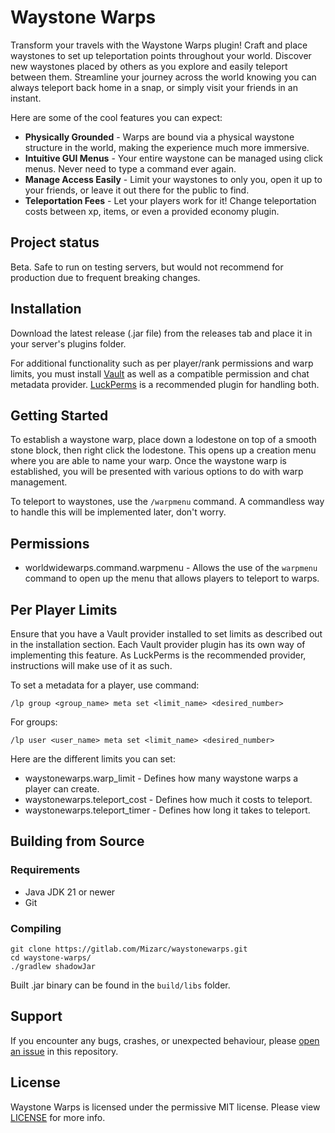 # Waystone Warps

Transform your travels with the Waystone Warps plugin! Craft and place waystones to set up teleportation points throughout your world. Discover new waystones placed by others as you explore and easily teleport between them. Streamline your journey across the world knowing you can always teleport back home in a snap, or simply visit your friends in an instant.

Here are some of the cool features you can expect:
- **Physically Grounded** - Warps are bound via a physical waystone structure in the world, making the experience much more immersive.
- **Intuitive GUI Menus** - Your entire waystone can be managed using click menus. Never need to type a command ever again.
- **Manage Access Easily** - Limit your waystones to only you, open it up to your friends, or leave it out there for the public to find.
- **Teleportation Fees** - Let your players work for it! Change teleportation costs between xp, items, or even a provided economy plugin.

## Project status
Beta. Safe to run on testing servers, but would not recommend for production due to frequent breaking changes.

## Installation
Download the latest release (.jar file) from the releases tab and place it in your server's plugins folder. 

For additional functionality such as per player/rank permissions and warp limits, you must install 
[Vault](https://www.spigotmc.org/resources/vault.34315/) as well as a compatible permission and chat
metadata provider. [LuckPerms](https://luckperms.net/) is a recommended plugin for handling both.

## Getting Started
To establish a waystone warp, place down a lodestone on top of a smooth stone block, then right click the lodestone. This opens up a creation menu where you are able to 
name your warp. Once the waystone warp is established, you will be presented with various options to do with warp management.

To teleport to waystones, use the `/warpmenu` command. A commandless way to handle this will be implemented later, don't worry.

## Permissions
- worldwidewarps.command.warpmenu - Allows the use of the `warpmenu` command to open up the menu that allows players to teleport to warps.

## Per Player Limits
Ensure that you have a Vault provider installed to set limits as described out in the installation section. Each Vault 
provider plugin has its own way of implementing this feature. As LuckPerms is the recommended provider, instructions 
will make use of it as such.

To set a metadata for a player, use command:

`/lp group <group_name> meta set <limit_name> <desired_number>`

For groups:

`/lp user <user_name> meta set <limit_name> <desired_number>`

Here are the different limits you can set:
- waystonewarps.warp_limit - Defines how many waystone warps a player can create.
- waystonewarps.teleport_cost - Defines how much it costs to teleport.
- waystonewarps.teleport_timer - Defines how long it takes to teleport.

## Building from Source
### Requirements
- Java JDK 21 or newer
- Git

### Compiling
```
git clone https://gitlab.com/Mizarc/waystonewarps.git
cd waystone-warps/
./gradlew shadowJar
```
Built .jar binary can be found in the `build/libs` folder.

## Support
If you encounter any bugs, crashes, or unexpected behaviour, please [open an issue](https://github.com/mizarc/waystone-warps/issues) in this repository.

## License
Waystone Warps is licensed under the permissive MIT license. Please view [LICENSE](LICENSE) for more info.
